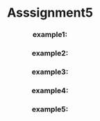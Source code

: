 <h1 align="center"> Asssignment5 </h1>

<h3 align="center"> example1: </h3>


<h3 align="center"> example2: </h3>


<h3 align="center"> example3: </h3>


<h3 align="center"> example4: </h3>

<h3 align="center"> example5: </h3>